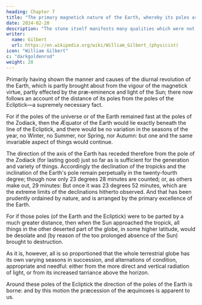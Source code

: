 ```yaml
---
heading: Chapter 7
title: "The primary magnetick nature of the Earth, whereby its poles are parted from the poles of the Ecliptick"
date: 2024-02-20
description: "The stone itself manifests many qualities which were not well investigated. "
writer:
  name: Gilbert
  url: https://en.wikipedia.org/wiki/William_Gilbert_(physicist)
icon: "William Gilbert"
c: "darkgoldenrod"
weight: 28
---
```



Primarily having shown the manner and causes of the diurnal revolution of the Earth, which is partly brought about from the vigour of the magnetick virtue, partly effected by the præ-eminence and light of the Sun; there now follows an account of the distance of its poles from the poles of the Ecliptick—a supremely necessary fact. 

For if the poles of the universe or of the Earth remained fast at the poles of the Zodiack, then the Æquator of the Earth would lie exactly beneath the line of the Ecliptick, and there would be no variation in the seasons of the year, no Winter, no Summer, nor Spring, nor Autumn: but one and the same invariable aspect of things would continue. 

The direction of the axis of the Earth has receded therefore from the pole of the Zodiack (for lasting good) just so far as is sufficient for the generation and variety of things. Accordingly the declination of the tropicks and the inclination of the Earth's pole remain perpetually in the twenty-fourth degree; though now only 23 degrees 28 minutes are counted; or, as others make out, 29 minutes: But once it was 23 degrees 52 minutes, which are the extreme limits of the declinations hitherto observed. And that has been prudently ordained by nature, and is arranged by the primary excellence of the Earth. 

For if those poles (of the Earth and the Ecliptick) were to be parted by a much greater distance, then when the Sun approached the tropick, all things in the other deserted part of the globe, in some higher latitude, would be desolate and (by reason of the too prolonged absence of the Sun) brought to destruction. 

As it is, however, all is so proportioned that the whole terrestrial globe has its own varying seasons in succession, and alternations of condition, appropriate and needful: either from the more direct and vertical radiation of light, or from its increased tarriance above the horizon.

Around these poles of the Ecliptick the direction of the poles of the Earth is borne: and by this motion the præcession of the æquinoxes is apparent to us.



